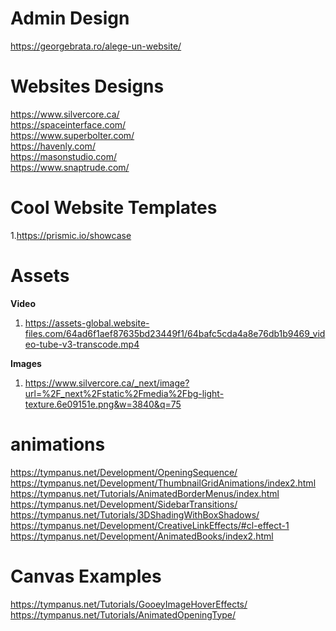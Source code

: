 # Admin Design
https://georgebrata.ro/alege-un-website/

# Websites Designs

https://www.silvercore.ca/<br>
https://spaceinterface.com/<br>
https://www.superbolter.com/<br>
https://havenly.com/<br>
https://masonstudio.com/<br>
https://www.snaptrude.com/<br>

# Cool Website Templates

1.https://prismic.io/showcase

# Assets

<b>Video</b>
  1. https://assets-global.website-files.com/64ad6f1aef87635bd23449f1/64bafc5cda4a8e76db1b9469_video-tube-v3-transcode.mp4

<b>Images</b>

1. https://www.silvercore.ca/_next/image?url=%2F_next%2Fstatic%2Fmedia%2Fbg-light-texture.6e09151e.png&w=3840&q=75

# animations

https://tympanus.net/Development/OpeningSequence/<br>
https://tympanus.net/Development/ThumbnailGridAnimations/index2.html<br>
https://tympanus.net/Tutorials/AnimatedBorderMenus/index.html<br>
https://tympanus.net/Development/SidebarTransitions/<br>
https://tympanus.net/Tutorials/3DShadingWithBoxShadows/<br>
https://tympanus.net/Development/CreativeLinkEffects/#cl-effect-1<br>
https://tympanus.net/Development/AnimatedBooks/index2.html<br>

# Canvas Examples

https://tympanus.net/Tutorials/GooeyImageHoverEffects/<br>
https://tympanus.net/Tutorials/AnimatedOpeningType/<br>
